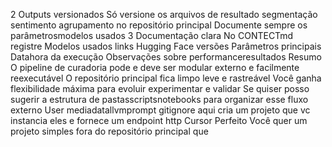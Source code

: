 2 Outputs versionados
 Só versione os arquivos de resultado segmentação sentimento agrupamento no repositório principal
 Documente sempre os parâmetrosmodelos usados
3 Documentação clara
 No CONTECTmd registre
 Modelos usados links Hugging Face versões
 Parâmetros principais
 Datahora da execução
 Observações sobre performanceresultados
Resumo
 O pipeline de curadoria pode e deve ser modular externo e facilmente reexecutável
 O repositório principal fica limpo leve e rastreável
 Você ganha flexibilidade máxima para evoluir experimentar e validar
Se quiser posso sugerir a estrutura de pastasscriptsnotebooks para organizar esse fluxo externo
User
mediadatallvmprompt
gitignore aqui
cria um projeto que vc instancia eles e fornece um endpoint http
Cursor
Perfeito Você quer um projeto simples fora do repositório principal que